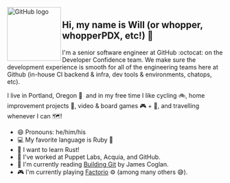 <img align="left" src="https://media.giphy.com/media/du3J3cXyzhj75IOgvA/giphy.gif" alt="GitHub logo" height="125">

## Hi, my name is Will (or whopper, whopperPDX, etc!) 👋

I'm a senior software engineer at GitHub :octocat: on the Developer Confidence team. We make sure the development experience is smooth for all of the engineering teams here at Github (in-house CI backend & infra, dev tools & environments, chatops, etc).

I live in Portland, Oregon 🌲 &nbsp;and in my free time I like cycling 🚲, home improvement projects 🔨, video & board games 🎮 + 🎲, and travelling whenever I can 🗺️!

- 😄 Pronouns: he/him/his
- 💻 My favorite language is Ruby 💎
- 🏫 I want to learn Rust!
- 👷 I've worked at Puppet Labs, Acquia, and GitHub.
- 📖 I'm currently reading [Building Git](https://shop.jcoglan.com/building-git/) by James Coglan.
- 🎮 I'm currently playing [Factorio](https://factorio.com/) ⚙️ (among many others 😅).
